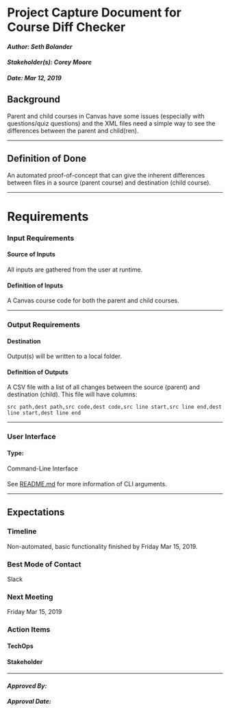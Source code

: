 # Project Capture Document for Course Diff Checker
#### *Author: Seth Bolander*
#### *Stakeholder(s): Corey Moore*
#### *Date: Mar 12, 2019*


## Background
Parent and child courses in Canvas have some issues (especially with questions/quiz questions) and the XML files need a simple way to see the differences between the parent and child(ren).

-----

## Definition of Done
An automated proof-of-concept that can give the inherent differences between files in a source (parent course) and destination (child course). 

-----

# Requirements

### Input Requirements

#### Source of Inputs
All inputs are gathered from the user at runtime.

#### Definition of Inputs
A Canvas course code for both the parent and child courses.

---

### Output Requirements
#### Destination
Output(s) will be written to a local folder.

#### Definition of Outputs
A CSV file with a list of all changes between the source (parent) and destination (child). This file will have columns:
```csv
src path,dest path,src code,dest code,src line start,src line end,dest line start,dest line end

```

---

### User Interface

#### Type:
Command-Line Interface

#### 
See [README.md](https://github.com/byuitechops/course-diff-checker/blob/master/README.md) for more information of CLI arguments.

-----

## Expectations

### Timeline
Non-automated, basic functionality finished by Friday Mar 15, 2019.
### Best Mode of Contact
Slack
### Next Meeting
Friday Mar 15, 2019

### Action Items
<!-- Recap Meeting -->
#### TechOps
#### Stakeholder

-----

#### *Approved By:* 
#### *Approval Date:*

